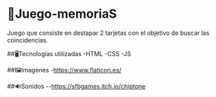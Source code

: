 # 🧩Juego-memoriaS
Juego que consiste en destapar 2 tarjetas con el objetivo de buscar las coincidencias.

##🖥️Tecnologías utilizadas
-HTML
-CSS
-JS

##🖼️Imagenes 
-https://www.flaticon.es/

##🔊Sonidos
--https://sfbgames.itch.io/chiptone
